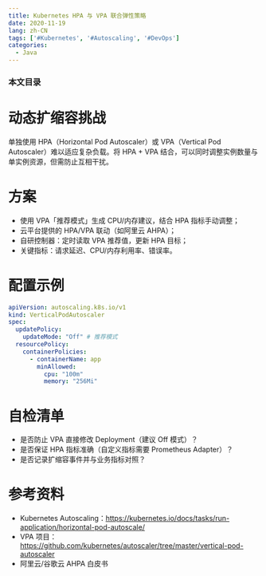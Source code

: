```yaml
---
title: Kubernetes HPA 与 VPA 联合弹性策略
date: 2020-11-19
lang: zh-CN
tags: ['#Kubernetes', '#Autoscaling', '#DevOps']
categories:
  - Java
---
```


### 本文目录
<!-- toc -->

# 动态扩缩容挑战
单独使用 HPA（Horizontal Pod Autoscaler）或 VPA（Vertical Pod Autoscaler）难以适应复杂负载。将 HPA + VPA 结合，可以同时调整实例数量与单实例资源，但需防止互相干扰。

# 方案
- 使用 VPA「推荐模式」生成 CPU/内存建议，结合 HPA 指标手动调整；
- 云平台提供的 HPA/VPA 联动（如阿里云 AHPA）；
- 自研控制器：定时读取 VPA 推荐值，更新 HPA 目标；
- 关键指标：请求延迟、CPU/内存利用率、错误率。

# 配置示例
```yaml
apiVersion: autoscaling.k8s.io/v1
kind: VerticalPodAutoscaler
spec:
  updatePolicy:
    updateMode: "Off" # 推荐模式
  resourcePolicy:
    containerPolicies:
      - containerName: app
        minAllowed:
          cpu: "100m"
          memory: "256Mi"
```

# 自检清单
- 是否防止 VPA 直接修改 Deployment（建议 Off 模式）？
- 是否保证 HPA 指标准确（自定义指标需要 Prometheus Adapter）？
- 是否记录扩缩容事件并与业务指标对照？

# 参考资料
- Kubernetes Autoscaling：https://kubernetes.io/docs/tasks/run-application/horizontal-pod-autoscale/
- VPA 项目：https://github.com/kubernetes/autoscaler/tree/master/vertical-pod-autoscaler
- 阿里云/谷歌云 AHPA 白皮书
